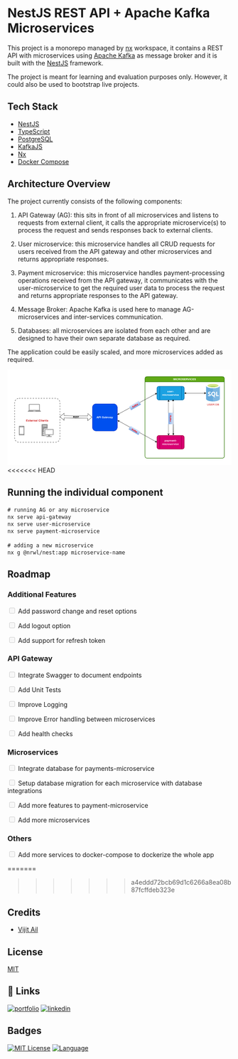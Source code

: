 # NestJS REST API + Apache Kafka Microservices

This project is a monorepo managed by [nx](https://nx.dev) workspace, it contains a REST API with microservices using [Apache Kafka](https://kafka.apache.org/) as message broker and it is built with the [NestJS](https://docs.nestjs.com) framework.  

The project is meant for learning and evaluation purposes only. However, it could also be used to bootstrap live projects.

## Tech Stack
* [NestJS](https://docs.nestjs.com)
* [TypeScript](https://www.typescriptlang.org/)
* [PostgreSQL](https://www.postgresql.org/)
* [KafkaJS](https://kafka.js.org/)
* [Nx](https://nx.dev/)
* [Docker Compose](https://docs.docker.com/compose/)

## Architecture Overview

The project currently consists of the following components:

1. API Gateway (AG): this sits in front of all microservices and listens to requests from external client, it calls the appropriate microservice(s) to process the request and sends responses back to external clients.

2. User microservice: this microservice handles all CRUD requests for users received from the API gateway and other microservices and returns appropriate responses.

3. Payment microservice: this microservice handles payment-processing operations received from the API gateway, it communicates with the user-microservice to get the required user data to process the request and returns appropriate responses to the API gateway.

4. Message Broker: Apache Kafka is used here to manage AG-microservices and inter-services communication.

5. Databases: all microservices are isolated from each other and are designed to have their own separate database as required.

The application could be easily scaled, and more microservices added as required.

![Architecture Diagram](AD-Kafka.png)
<<<<<<< HEAD

## Running the individual component

```
# running AG or any microservice
nx serve api-gateway
nx serve user-microservice
nx serve payment-microservice

# adding a new microservice
nx g @nrwl/nest:app microservice-name

```

## Roadmap

### Additional Features

<input type="checkbox" disabled /> Add password change and reset options

<input type="checkbox" disabled /> Add logout option

<input type="checkbox" disabled /> Add support for refresh token

### API Gateway

<input type="checkbox" disabled /> Integrate Swagger to document endpoints

<input type="checkbox" disabled /> Add Unit Tests

<input type="checkbox" disabled /> Improve Logging

<input type="checkbox" disabled /> Improve Error handling between microservices

<input type="checkbox" disabled /> Add health checks

### Microservices

<input type="checkbox" disabled /> Integrate database for payments-microservice

<input type="checkbox" disabled /> Setup database migration for each microservice with database integrations

<input type="checkbox" disabled /> Add more features to payment-microservice

<input type="checkbox" disabled /> Add more microservices

### Others

<input type="checkbox" disabled /> Add more services to docker-compose to dockerize the whole app

=======
>>>>>>> a4eddd72bcb69d1c6266a8ea08b87fcffdeb323e

## Credits
* [Vijit Ail](https://www.linkedin.com/in/vijit-ail-376885179)

## License

[MIT](https://choosealicense.com/licenses/mit/)


## 🔗 Links
[![portfolio](https://img.shields.io/badge/my_portfolio-000?style=for-the-badge&logo=ko-fi&logoColor=white)](https://qxz.netlify.app/)
[![linkedin](https://img.shields.io/badge/linkedin-0A66C2?style=for-the-badge&logo=linkedin&logoColor=white)](https://www.linkedin.com/in/greazleay)


## Badges

[![MIT License](https://img.shields.io/badge/License-MIT-green.svg)](https://choosealicense.com/licenses/mit/)
[![Language](https://img.shields.io/github/languages/count/greazleay/microservices-demo)](https://github.com/greazleay/microservices-demo/)